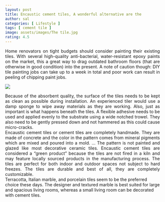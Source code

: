 ```yaml
---
layout: post
title: Encaustic cement tiles, A wonderful alternative are the
author: sal
categories: [ Lifestyle ]
tags: [ cement tile ]
image: assets/images/The tile.jpg
rating: 4.5
---
```


<div style="text-align: justify">Home renovators on tight budgets should consider painting their existing tiles. With several high-quality anti-bacterial, water-resistant epoxy paints on the market, this a great way to drag outdated bathroom floors (that are otherwise in good condition) into the present. A note of caution though: DIY tile painting jobs can take up to a week in total and poor work can result in peeling of chipping paint jobs.</div>

![](https://nguyensoncavn.com/wp-content/uploads/the-tiles-blog-1383.jpg.webp)

<div style="text-align: justify">Because of the absorbent quality, the surface of the tiles needs to be kept as clean as possible during installation. An experienced tiler would use a damp sponge to wipe away materials as they are working. Also, just as important is what happens beneath the tiles. A flexible adhesive needs to be used and applied evenly to the substrate using a wide notched trowel. They also need to be gently pressed down and not hammered as this could cause micro-cracks.</div>

<div style="text-align: justify">Encaustic cement tiles or cement tiles are completely handmade. They are made of concrete and the color in the pattern comes from mineral pigments which are mixed and poured into a mold. … The pattern is not painted and glazed like most decorative ceramic tiles. Encaustic cement tiles are considered a “green product” because the tiles are not fired in a kiln and may feature locally sourced products in the manufacturing process. The tiles are perfect for both indoor and outdoor spaces not subject to hard freezes. The tiles are durable and best of all, they are completely customizable.</div>
Terracotta, Italian marble, and porcelain tiles seem to be the preferred choice these days. The designer and textured marble is best suited for large and spacious living rooms, whereas a small living room can be decorated with cement tiles.

